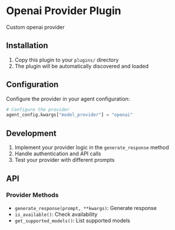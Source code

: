 # Openai Provider Plugin

Custom openai provider

## Installation

1. Copy this plugin to your `plugins/` directory
2. The plugin will be automatically discovered and loaded

## Configuration

Configure the provider in your agent configuration:

```python
# Configure the provider
agent_config.kwargs["model_provider"] = "openai"
```

## Development

1. Implement your provider logic in the `generate_response` method
2. Handle authentication and API calls
3. Test your provider with different prompts

## API

### Provider Methods

- `generate_response(prompt, **kwargs)`: Generate response
- `is_available()`: Check availability
- `get_supported_models()`: List supported models
